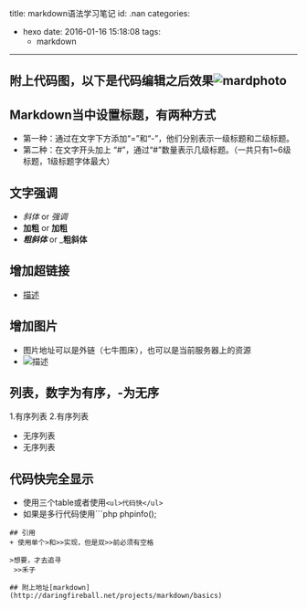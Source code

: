 title: markdown语法学习笔记
id: .nan
categories:
  - hexo
date: 2016-01-16 15:18:08
tags: 
	- markdown
---

## 附上代码图，以下是代码编辑之后效果![mardphoto](http://source.shengxuezixun.com/images%2Fmarkdown.png?imageMogr2/thumbnail/500x800)
## Markdown当中设置标题，有两种方式
+ 第一种：通过在文字下方添加“=”和“-”，他们分别表示一级标题和二级标题。
+ 第二种：在文字开头加上 “#”，通过“#”数量表示几级标题。（一共只有1~6级标题，1级标题字体最大）
## 文字强调
+ *斜体* or _强调_
+ **加粗** or __加粗__
+ ***粗斜体*** or ___粗斜体__
## 增加超链接
+ [描述](http://www.idiot6.com)
## 增加图片
+ 图片地址可以是外链（七牛图床），也可以是当前服务器上的资源
+ ![描述](http://source.shengxuezixun.com/images%2Flogo.png?imageMogr2/thumbnail/300x300)
## 列表，数字为有序，-为无序
1.有序列表
2.有序列表
- 无序列表
- 无序列表
## 代码快完全显示
+ 使用三个table或者使用`<ul>代码快</ul>`
+ 如果是多行代码使用```php
phpinfo();
```
## 引用
+ 使用单个>和>>实现，但是双>>前必须有空格

>想要，才去追寻
 >>禾子
 
## 附上地址[markdown](http://daringfireball.net/projects/markdown/basics)
